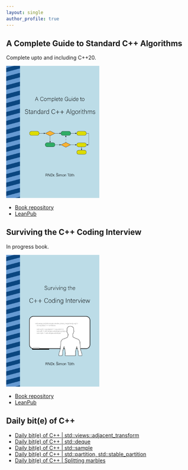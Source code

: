 ```yaml
---
layout: single
author_profile: true
---
```


## A Complete Guide to Standard C++ Algorithms

Complete upto and including C++20.

[<img src="assets/images/book_algorithms_cover.png" width="50%">](https://leanpub.com/cpp-algorithms-guide)

- [Book repository](https://github.com/HappyCerberus/book-cpp-algorithms)
- [LeanPub](https://leanpub.com/cpp-algorithms-guide)

## Surviving the C++ Coding Interview

In progress book.

[<img src="assets/images/book_coding_interview_cover.png" width="50%">](https://leanpub.com/cpp-coding-interview)

- [Book repository](https://leanpub.com/cpp-coding-interview)
- [LeanPub](https://leanpub.com/cpp-coding-interview)

## Daily bit(e) of C++

<ul>
<!-- SUBSTACK:START --><li><a href="https://simontoth.substack.com/p/daily-bite-of-c-stdviewsadjacent_transform">Daily bit&lpar;e&rpar; of C++ | std::views::adjacent_transform</a></li><li><a href="https://simontoth.substack.com/p/daily-bite-of-c-stddeque">Daily bit&lpar;e&rpar; of C++ | std::deque</a></li><li><a href="https://simontoth.substack.com/p/daily-bite-of-c-stdsample">Daily bit&lpar;e&rpar; of C++ | std::sample</a></li><li><a href="https://simontoth.substack.com/p/daily-bite-of-c-stdpartition-stdstable_partition">Daily bit&lpar;e&rpar; of C++ | std::partition, std::stable_partition</a></li><li><a href="https://simontoth.substack.com/p/daily-bite-of-c-splitting-marbles">Daily bit&lpar;e&rpar; of C++ | Splitting marbles</a></li><!-- SUBSTACK:END -->
</ul>